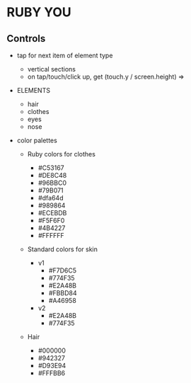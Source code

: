 # RUBY YOU


## Controls
* tap for next item of element type
  * vertical sections
  * on tap/touch/click up, get (touch.y / screen.height) =>


* ELEMENTS
  * hair
  * clothes
  * eyes
  * nose

* color palettes
  * Ruby colors for clothes
    * #C53167
    * #DE8C48
    * #96BBC0
    * #79B071
    * #dfa64d
    * #989864
    * #ECEBDB
    * #F5F6F0
    * #4B4227
    * #FFFFFF
  * Standard colors for skin
    * v1
      * #F7D6C5
      * #774F35
      * #E2A48B
      * #FBBD84
      * #A46958
    * v2
      * #E2A48B
      * #774F35

  * Hair
    * #000000
    * #942327
    * #D93E94
    * #FFFBB6
